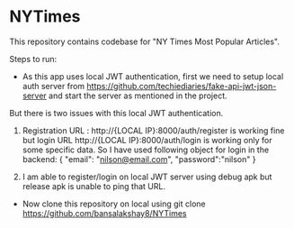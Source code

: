 # NYTimes

This repository contains codebase for "NY Times Most Popular Articles".

Steps to run:

- As this app uses local JWT authentication, first we need to setup local auth server from https://github.com/techiediaries/fake-api-jwt-json-server and start the server as mentioned in the project.

But there is two issues with this local JWT authentication.
1. Registration URL : http://{LOCAL IP}:8000/auth/register is working fine but login URL http://{LOCAL IP}:8000/auth/login is working only for some specific data.
So I have used following object for login in the backend:
{
  "email": "nilson@email.com",
  "password":"nilson"
}

2. I am able to register/login on local JWT server using debug apk but release apk is unable to ping that URL.

- Now clone this repository on local using
git clone https://github.com/bansalakshay8/NYTimes
